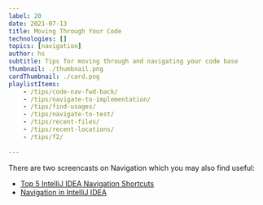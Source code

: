 ```yaml
---
label: 20
date: 2021-07-13
title: Moving Through Your Code
technologies: []
topics: [navigation]
author: hs
subtitle: Tips for moving through and navigating your code base 
thumbnail: ./thumbnail.png
cardThumbnail: ./card.png
playlistItems:
    - /tips/code-nav-fwd-back/
    - /tips/navigate-to-implementation/
    - /tips/find-usages/
    - /tips/navigate-to-test/
    - /tips/recent-files/
    - /tips/recent-locations/
    - /tips/f2/
    
---
```


There are two screencasts on Navigation which you may also find useful:
- [Top 5 IntelliJ IDEA Navigation Shortcuts](https://youtu.be/crnEBqbBWuo)
- [Navigation in IntelliJ IDEA](https://youtu.be/1UHsJyCq1SU)